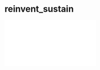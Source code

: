 # reinvent_sustain

![Reinvent plan](reinventplan.pdf)

<object data="reinventplan.pdf" type="application/pdf" width="700px" height="700px">
</object>
